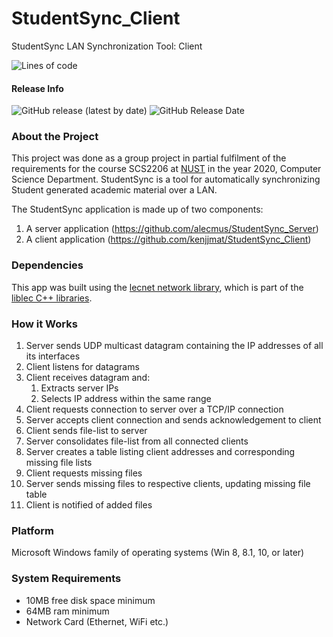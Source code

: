 # StudentSync_Client
StudentSync LAN Synchronization Tool: Client

<p>
  <img alt="Lines of code" src="https://img.shields.io/tokei/lines/github/kenjjmat/StudentSync_Client">
</p>

#### Release Info
<p>
  <img alt="GitHub release (latest by date)" src="https://img.shields.io/github/v/release/kenjjmat/StudentSync_Client">
  <img alt="GitHub Release Date" src="https://img.shields.io/github/release-date/kenjjmat/StudentSync_Client">
</p>

### About the Project
This project was done as a group project in partial fulfilment of the requirements for the course SCS2206 at [NUST](https://nust.ac.zw) in the year 2020, Computer Science Department. StudentSync is a tool for automatically synchronizing Student generated academic material over a LAN.

The StudentSync application is made up of two components:
1. A server application (https://github.com/alecmus/StudentSync_Server)
2. A client application (https://github.com/kenjjmat/StudentSync_Client)

### Dependencies
This app was built using the [lecnet network library](https://github.com/alecmus/lecnet), which is part of the [liblec C++ libraries](https://github.com/alecmus/liblec).

### How it Works
1.  Server sends UDP multicast datagram containing the IP addresses of all its interfaces
2.  Client listens for datagrams
3.  Client receives datagram and:
    1. Extracts server IPs
    2. Selects IP address within the same range
4.  Client requests connection to server over a TCP/IP connection
5.  Server accepts client connection and sends acknowledgement to client
6.  Client sends file-list to server
7.  Server consolidates file-list from all connected clients
8.  Server creates a table listing client addresses and corresponding missing file lists
9.  Client requests missing files
10. Server sends missing files to respective clients, updating missing file table
11. Client is notified of added files

### Platform
Microsoft Windows family of operating systems (Win 8, 8.1, 10, or later)

### System Requirements
 * 10MB free disk space minimum
 * 64MB ram minimum
 * Network Card (Ethernet, WiFi etc.)
